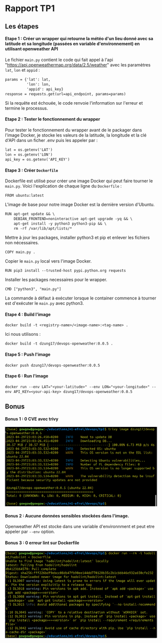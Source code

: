 # Rapport TP1

## Les étapes

#### Etape 1 : Créer un wrapper qui retourne la météo d'un lieu donné avec sa latitude et sa longitude (passées en variable d'environnement) en utilisant openweather API
Le fichier `main.py` contient le code qui fait appel à l'api "https://api.openweathermap.org/data/2.5/weather" avec les paramètres `lat`, `lon` et `appid` :
```
params = {'lat': lat,
          'lon': lon,
          'appid': api_key}
response = requests.get(url=api_endpoint, params=params)

```
Si la requête est échouée, le code renvoie l'information sur l'erreur et termine le processus.

#### Etape 2 : Tester le fonctionnement du wrapper 
Pour tester le fonctionnement du wrapper avant de le packager dans l'image Docker, je stocke les valeurs de la latitude, la longitude et la clé d'API dans un ficher .env puis les appeler par :
```
lat = os.getenv('LAT')
lon = os.getenv('LON')
api_key = os.getenv('API_KEY')
```

#### Etape 3 : Créer `Dockerfile`
Dockerfile est utilisé pour créer une image Docker qui peut faire tourner le `main.py`. Voici l'explication de chaque ligne du `Dockerfile` :


```
FROM ubuntu:latest
```
L'image de base pour notre image Docker est la dernière version d'Ubuntu.


```
RUN apt-get update && \
    DEBIAN_FRONTEND=noninteractive apt-get upgrade -yq && \
    apt-get install -y python3 python3-pip && \
    rm -rf /var/lib/apt/lists/*
```
Mettre à jour les packages, installer python3 et pip et enlever les fichiers non nécessaires.


```
COPY main.py .
```
Copier le `main.py` local vers l'image Docker.


```
RUN pip3 install --trusted-host pypi.python.org requests
```
Installer les packages necessaires pour le wrapper.


```
CMD ["python3", "main.py"]
```
La commande à défaut à exécuter lorsque le container commence à tourner est d'exécuter le `main.py` avec python3.

#### Etape 4 : Build l'image
```
docker build -t <registry-name>/<image-name>:<tag-name> .
```
Ici nous utilisons :
```
docker build -t dzung17/devops-openweather:0.0.5 .
```

#### Etape 5 : Push l'image
```
docker push dzung17/devops-openweather:0.0.5
```

#### Etape 6 : Run l'image
```
docker run --env LAT="<your-latitude>" --env LON="<your-longitude>" --env API_KEY=<your-api-key> dzung17/devops-openweather:0.0.5
```

## Bonus

#### Bonus 1 : 0 CVE avec trivy
![trivy scanning](image/trivy-scanning.png)

#### Bonus 2 : Aucune données sensibles stockées dans l'image.
Openweather API est stocke dans une variable d'environnment et peut etre appeler par `--env` option.

#### Bonus 3 : 0 erreur lint sur Dockerfile
![add hadolint](image/hadolint.png)